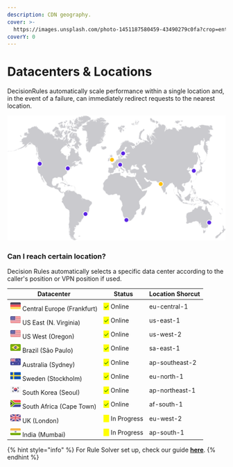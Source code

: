 ```yaml
---
description: CDN geography.
cover: >-
  https://images.unsplash.com/photo-1451187580459-43490279c0fa?crop=entropy&cs=srgb&fm=jpg&ixid=MnwxOTcwMjR8MHwxfHNlYXJjaHwxfHxnbG9iZXxlbnwwfHx8fDE2MzkxNTA0MzI&ixlib=rb-1.2.1&q=85
coverY: 0
---
```


# Datacenters & Locations

DecisionRules automatically scale performance within a single location and, in the event of a failure, can immediately redirect requests to the nearest location.

![DecisionRules Datacenter Locations](../.gitbook/assets/path30.png)

### Can I reach certain location?

Decision Rules automatically selects a specific data center according to the caller's position or VPN position if used.



| Datacenter                                                               | Status                                           | Location Shorcut |
| ------------------------------------------------------------------------ | ------------------------------------------------ | ---------------- |
| ![](<../.gitbook/assets/image (174) (1).png>) Central Europe (Frankfurt) | <mark style="color:green;">✓</mark> Online       | eu-central-1     |
| ![](<../.gitbook/assets/image (190) (1) (1).png>) US East (N. Virginia)  | <mark style="color:green;">✓</mark> Online       | us-east-1        |
| ![](<../.gitbook/assets/image (190) (1) (1).png>) US West (Oregon)       | <mark style="color:green;">✓</mark> Online       | us-west-2        |
| ![](<../.gitbook/assets/image (175) (1).png>) Brazil (São Paulo)         | <mark style="color:green;">✓</mark> Online       | sa-east-1        |
| ![](<../.gitbook/assets/image (160) (1).png>) Australia (Sydney)         | <mark style="color:green;">✓</mark> Online       | ap-southeast-2   |
| ![](<../.gitbook/assets/image (192) (1).png>) Sweden (Stockholm)         | <mark style="color:green;">✓</mark> Online       | eu-north-1       |
| ![](<../.gitbook/assets/image (152).png>) South Korea (Seoul)            | <mark style="color:green;">✓</mark> Online       | ap-northeast-1   |
| ![](<../.gitbook/assets/south-africa (1).png>) South Africa (Cape Town)  | <mark style="color:green;">✓</mark> Online       | af-south-1       |
| ![](<../.gitbook/assets/image (162) (2).png>) UK (London)                | <mark style="color:yellow;">●</mark> In Progress | eu-west-2        |
| ![](<../.gitbook/assets/image (170) (1).png>) India (Mumbai)             | <mark style="color:yellow;">●</mark> In Progress | ap-south-1       |

{% hint style="info" %}
For Rule Solver set up, check our guide [**here**](rule-solver-api.md).
{% endhint %}
